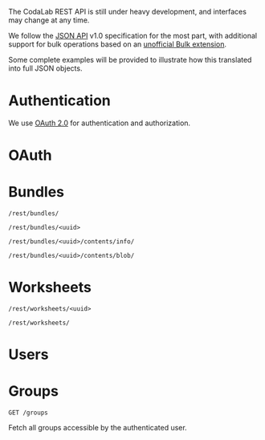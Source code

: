 The CodaLab REST API is still under heavy development, and interfaces may change at any time.

We follow the [JSON API](jsonapi.org) v1.0 specification for the most part, with additional support for bulk operations based on an [unofficial Bulk extension](https://github.com/json-api/json-api/blob/9c7a03dbc37f80f6ca81b16d444c960e96dd7a57/extensions/bulk/index.md).

Some complete examples will be provided to illustrate how this translated into full JSON objects.

# Authentication

We use [OAuth 2.0](https://oauth.net/2/) for authentication and authorization.


# OAuth

# Bundles

`/rest/bundles/`

`/rest/bundles/<uuid>`

`/rest/bundles/<uuid>/contents/info/`

`/rest/bundles/<uuid>/contents/blob/`


# Worksheets

`/rest/worksheets/<uuid>`

`/rest/worksheets/`

# Users


# Groups

`GET /groups`

Fetch all groups accessible by the authenticated user.
